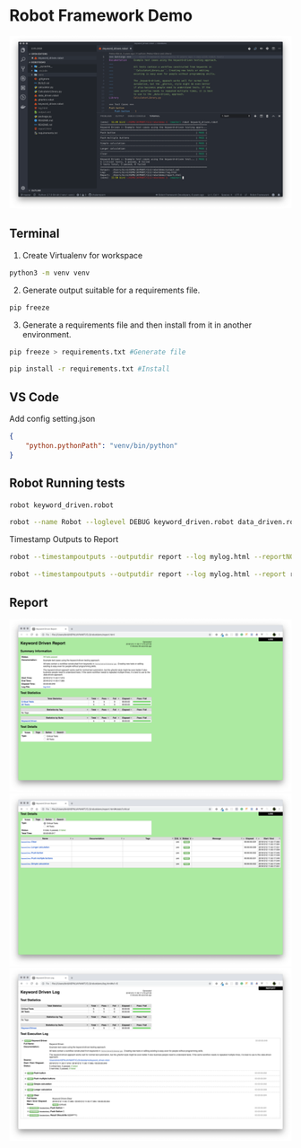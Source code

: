 
# Robot Framework Demo

![alt text](pic/screenshot0.png "Screen Shot - VS CODE")

## Terminal

1. Create Virtualenv for workspace

```bash
python3 -m venv venv
```

2. Generate output suitable for a requirements file.

```bash
pip freeze
```

3. Generate a requirements file and then install from it in another environment.

```bash
pip freeze > requirements.txt #Generate file
```

```bash
pip install -r requirements.txt #Install
```

## VS Code

Add config setting.json

```json
{
    "python.pythonPath": "venv/bin/python"
}
```

## Robot Running tests

```bash
robot keyword_driven.robot
```

```bash
robot --name Robot --loglevel DEBUG keyword_driven.robot data_driven.robot gherkin.robot
```

Timestamp Outputs to Report

```bash
robot --timestampoutputs --outputdir report --log mylog.html --reportNONE keyword_driven.robot
```

```bash
robot --timestampoutputs --outputdir report --log mylog.html --report report keyword_driven.robot
```

## Report

![alt text](pic/screenshot1.png "Screen Shot - Page 1")
![alt text](pic/screenshot2.png "Screen Shot - Page 2")
![alt text](pic/screenshot3.png "Screen Shot - Page 3")